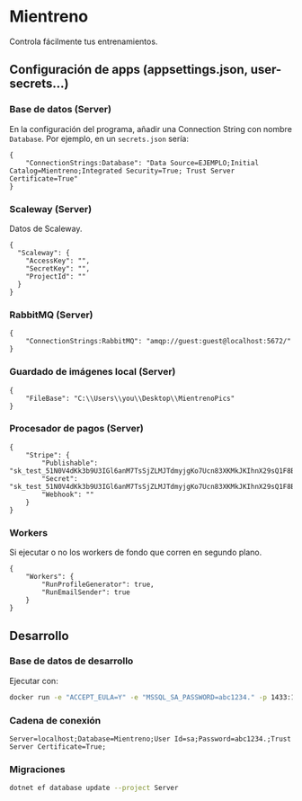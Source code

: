 # Mientreno

Controla fácilmente tus entrenamientos.

## Configuración de apps (appsettings.json, user-secrets...)

### Base de datos (Server)

En la configuración del programa, añadir una Connection String con nombre `Database`. Por ejemplo, en un `secrets.json`
sería:

```json5
{
	"ConnectionStrings:Database": "Data Source=EJEMPLO;Initial Catalog=Mientreno;Integrated Security=True; Trust Server Certificate=True"
}
```

### Scaleway (Server)

Datos de Scaleway.

```json5
{
  "Scaleway": {
    "AccessKey": "",
    "SecretKey": "",
    "ProjectId": ""
  }
}
```

### RabbitMQ (Server)

```json5
{
	"ConnectionStrings:RabbitMQ": "amqp://guest:guest@localhost:5672/"
}
```

### Guardado de imágenes local (Server)

```json5
{
	"FileBase": "C:\\Users\\you\\Desktop\\MientrenoPics"
}
```

### Procesador de pagos (Server)

```json5
{
	"Stripe": {
		"Publishable": "sk_test_51N0V4dKk3b9U3IGl6anM7TsSjZLMJTdmyjgKo7Ucn83XKMkJKIhnX29sQ1F8BwERf2oColu165b9oWGBJazYjo0w00NjffAixa",
		"Secret": "sk_test_51N0V4dKk3b9U3IGl6anM7TsSjZLMJTdmyjgKo7Ucn83XKMkJKIhnX29sQ1F8BwERf2oColu165b9oWGBJazYjo0w00NjffAixa",
		"Webhook": ""
	}
}
```

### Workers

Si ejecutar o no los workers de fondo que corren en segundo plano.

```json5
{
	"Workers": {
		"RunProfileGenerator": true,
		"RunEmailSender": true
	}
}
```

## Desarrollo

### Base de datos de desarrollo

Ejecutar con:

```sh
docker run -e "ACCEPT_EULA=Y" -e "MSSQL_SA_PASSWORD=abc1234." -p 1433:1433 -d mcr.microsoft.com/mssql/server:2022-latest
```

### Cadena de conexión

```
Server=localhost;Database=Mientreno;User Id=sa;Password=abc1234.;Trust Server Certificate=True;
```

### Migraciones

```sh
dotnet ef database update --project Server
```
